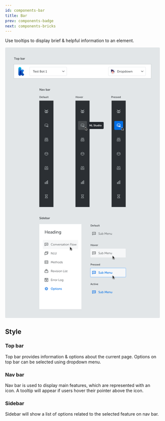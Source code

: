 ```yaml
---
id: components-bar
title: Bar
prev: components-badge
next: components-bricks
---
```


<text-primary>

Use tooltips to display brief & helpful information to an element.

</text-primary>

![bar/bar-img](../../assets/images/design/components/bar/bar-img.png)

## Style

### Top bar

Top bar provides information & options about the current page. Options on top bar can be selected using dropdown menu.

### Nav bar

Nav bar is used to display main features, which are represented with an icon. A tooltip will appear if users hover their pointer above the icon.

### Sidebar

Sidebar will show a list of options related to the selected feature on nav bar.
